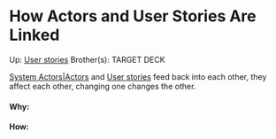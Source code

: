 # How Actors and User Stories Are Linked

Up: [User stories](user_stories)
Brother(s):
TARGET DECK

[System Actors|Actors](system_actors|actors) and [User stories](user_stories) feed back into each other, they affect each other, changing one changes the other.








































#### Why:
#### How:









